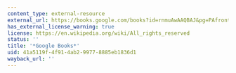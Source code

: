 ```yaml
---
content_type: external-resource
external_url: https://books.google.com/books?id=rnmuAwAAQBAJ&pg=PAfrontcover#v=onepage&q&f=false
has_external_license_warning: true
license: https://en.wikipedia.org/wiki/All_rights_reserved
status: ''
title: '*Google Books*'
uid: 41a5119f-4f91-4ab2-9977-8885eb1836d1
wayback_url: ''
---
```

